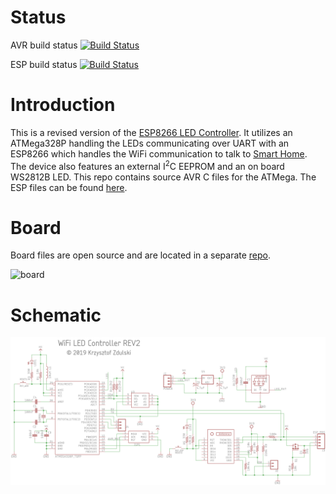 # Status
AVR build status [![Build Status](https://travis-ci.org/RouNNdeL/wifi-led-controller-avr.svg?branch=master)](https://travis-ci.org/RouNNdeL/wifi-led-controller-avr)

ESP build status [![Build Status](https://travis-ci.org/RouNNdeL/wifi-led-controller-esp.svg?branch=master)](https://travis-ci.org/RouNNdeL/wifi-led-controller-esp)

# Introduction
This is a revised version of the [ESP8266 LED Controller](https://github.com/RouNNdeL/esp8266-leds). It utilizes an ATMega328P handling the LEDs communicating over UART with an ESP8266 which handles the WiFi communication to talk to [Smart Home](https://github.com/RouNNdeL/smart-home). The device also features an external I<sup>2</sup>C EEPROM and an on board WS2812B LED. This repo contains source AVR C files for the ATMega. The ESP files can be found [here](https://github.com/RouNNdeL/wifi-led-controller-esp).

# Board
Board files are open source and are located in a separate [repo](https://github.com/RouNNdeL/wifi-led-controller).

![board](https://imgur.com/B5NNHqA.jpg)

# Schematic 
![schematic](https://github.com/RouNNdeL/wifi-led-controller/raw/master/outputs/v1/schematic.png)